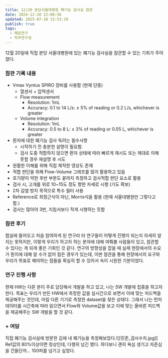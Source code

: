 ```yaml
---
title: 12/20 분당서울대병원 폐기능 검사실 참관
date: 2024-12-20 22:00:50
updated: 2025-07-10 15:53:19
publish: true
tags:
  - 폐음연구
  - 학부연구생
---
```

12월 20일에 직접 분당 서울대병원에 있는 폐기능 검사실을 참관할 수 있는 기회가 주어졌다.

### 참관 기록 내용
- Vmax Vyntus SPIRO 장비를 사용함 (현재 단종)
	- 열센서 + 압력센서
	- Flow measurement
		- Resolution: 1mL
		- Accuracy: 0.1 to 14 L/s: ± 5% of reading or 0.2 L/s, whichever is greater
	- Volume integration
		- Resolution: 1mL
		- Accuracy: 0.5 to 8 L: ± 3% of reading or 0.05 L, whichever is greater
- 환자에 대한 폐기능 검사 독려는 필수사항
	- 시작하기 전 충분한 설명이 필요함.
	- 검사 도중 적합하지 않으면 환자 상태에 따라 빠르게 재시도 또는 제대로 이해 못할 경우 재설명 후 시도
- 원활한 이해를 위해 직접 제작한 영상도 존재
- 적합 판단을 위해 Flow-Volume 그래프를 많이 활용하고 있음
- 호기량이 약한 후반 부분도 끝까지 측정하고 검사적합 판단 요소로 활용
- 검사 시, 고개를 위로 10~15도 정도 향한 자세로 시행 (기도 확보)
- 2차 감염 방지 목적으로 특수 필터 사용
- Reference로 최정근식이 아닌, Morris식을 활용 (현재 서울대병원만 그렇다고 함.)
- 검사는 많아야 3번, 지침서보다 적게 시행하는 듯함

### 참관 후기
랩실에 들어오고 처음 참여하게 된 연구라 타 연구들이 어떻게 진행이 되는지 자세히 알지는 못하지만, 이렇게 우리가 하고자 하는 분야에 대해 여쭤볼 사람들이 있고, 참관할 수 있다는 게 되게 좋은 기회인 것 같다. 연구의 방향성을 잡을 때 실제 현장에서의 수요가 뭔지에 대해 알 수가 없어 힘든 경우가 있는데, 이번 참관을 통해 현장에서의 요구와 우리가 목표로 해야하는 점들을 확실히 할 수 있어서 속이 시원한 기분이었다.

### 연구 진행 사항
현재 HW는 다른 분이 주로 담당해서 개발을 하고 있고, 나는 SW 개발에 집중을 하고자 한다. 목표는 우리가 만든 HW에서 측정한 값을 실시간으로 보면서 이에 맞는 피드백을 제공해주는 것인데, 마침 다른 기기로 측정한 dataset을 찾은 상태다. 그래서 나는 먼저 데이터를 시간축에 따라 읽으면서 Flow와 Volume값을 보고 이에 맞는 올바른 피드백을 제공해주는 SW 개발을 할 것 같다.

### + 여담
직접 폐기능 검사실에 방문한 김에 내 폐기능을 측정해보았다.![[민준_검사수치.jpg]]
Ref값의 80%이상이면 정상인데, 다행히 넘긴 했다. 하다보니 괜히 욕심 생기고 자존심을 건들단까... 100퍼를 넘기고 싶었다. 